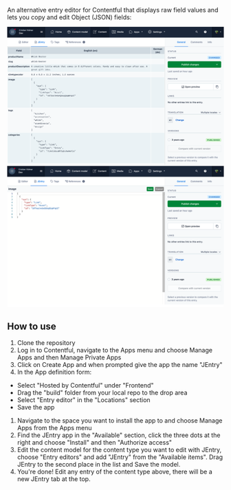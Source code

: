 An alternative entry editor for Contentful that displays raw field values and lets you copy and edit Object (JSON) fields:

![JEdit entry view](./jentry-view.png "JEdit entry view")
![JEdit field edit](./jentry-edit.png "JEdit field edit")

## How to use

1. Clone the repository
1. Log in to Contentful, navigate to the Apps menu and choose Manage Apps and then Manage Private Apps
1. Click on Create App and when prompted give the app the name "JEntry"
1. In the App definition form:
  * Select "Hosted by Contentful" under "Frontend"
  * Drag the "build" folder from your local repo to the drop area
  * Select "Entry editor" in the "Locations" section
  * Save the app
1. Navigate to the space you want to install the app to and choose Manage Apps from the Apps menu 
1. Find the JEntry app in the "Available" section, click the three dots at the right and choose "Install" and then "Authorize access"
1. Edit the content model for the content type you want to edit with JEntry, choose "Entry editors" and add "JEntry" from the "Available items". Drag JEntry to the second place in the list and Save the model.
1. You're done! Edit any entry of the content type above, there will be a new JEntry tab at the top.
